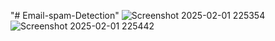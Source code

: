 "# Email-spam-Detection" 
![Screenshot 2025-02-01 225354](https://github.com/user-attachments/assets/886a763f-669c-4c30-94e8-4d8521478d5b)
![Screenshot 2025-02-01 225442](https://github.com/user-attachments/assets/aec8a0db-fa72-4ab1-85c2-64f6e450a33b)
